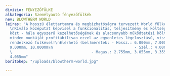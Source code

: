 ```yaml
---
divizio: FÉNYEZŐFÜLKE
alkategoria: Személyautó fényezőfülkék
nev: BLOWTHERM WORLD
leiras: "A hosszú élettartamra és megbízhatóságra tervezett World fülke a gyártó zászlóshajója.
  \nKíváló középutat képvisel a funkcionalitás, teljesítmény és költséghatékonyság
  közt - hála egyszerű kezelhetőségének és alacsonyabb működtetési költségeinek. \nVégezze
  minden munkáját profitábilisan ezzel az egyenletes légelosztású, visszafogott kiegészítőkkel
  rendelkező fülkével!\nElérhető (bel)méretek: - Hossz.: 6.000mm, 7.000mm, 8.000mm,
  9.000mm, 10.000mm\n                                    - Szél.: 4.000mm, 4.500mm\n
  \                                   - Magas.: 2.755mm, 3.055mm, 3.355mm, 3.555mm,
  4.055mm"
boritokep: "/uploads/blowtherm-world.jpg"

---
```


